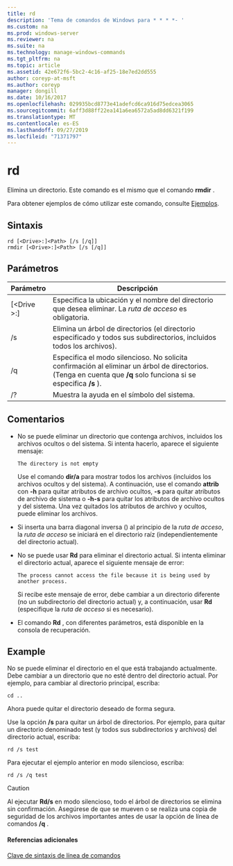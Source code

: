 ```yaml
---
title: rd
description: 'Tema de comandos de Windows para * * * *- '
ms.custom: na
ms.prod: windows-server
ms.reviewer: na
ms.suite: na
ms.technology: manage-windows-commands
ms.tgt_pltfrm: na
ms.topic: article
ms.assetid: 42e672f6-5bc2-4c16-af25-18e7ed2dd555
author: coreyp-at-msft
ms.author: coreyp
manager: dongill
ms.date: 10/16/2017
ms.openlocfilehash: 029935bcd8773e41adefcd6ca916d75edcea3065
ms.sourcegitcommit: 6aff3d88ff22ea141a6ea6572a5ad8dd6321f199
ms.translationtype: MT
ms.contentlocale: es-ES
ms.lasthandoff: 09/27/2019
ms.locfileid: "71371797"
---
```

# <a name="rd"></a>rd



Elimina un directorio. Este comando es el mismo que el comando **rmdir** .

Para obtener ejemplos de cómo utilizar este comando, consulte [Ejemplos](#BKMK_examples).

## <a name="syntax"></a>Sintaxis

```
rd [<Drive>:]<Path> [/s [/q]]
rmdir [<Drive>:]<Path> [/s [/q]]
```

## <a name="parameters"></a>Parámetros

|     Parámetro     |                                                                 Descripción                                                                  |
|-------------------|----------------------------------------------------------------------------------------------------------------------------------------------|
| [\<Drive >:] <Path> |                      Especifica la ubicación y el nombre del directorio que desea eliminar. La *ruta de acceso* es obligatoria.                       |
|        /s         |                     Elimina un árbol de directorios (el directorio especificado y todos sus subdirectorios, incluidos todos los archivos).                      |
|        /q         | Especifica el modo silencioso. No solicita confirmación al eliminar un árbol de directorios. (Tenga en cuenta que **/q** solo funciona si se especifica **/s** ). |
|        /?         |                                                     Muestra la ayuda en el símbolo del sistema.                                                     |

## <a name="remarks"></a>Comentarios

-   No se puede eliminar un directorio que contenga archivos, incluidos los archivos ocultos o del sistema. Si intenta hacerlo, aparece el siguiente mensaje:

    `The directory is not empty`

    Use el comando **dir/a** para mostrar todos los archivos (incluidos los archivos ocultos y del sistema). A continuación, use el comando **attrib** con **-h** para quitar atributos de archivo ocultos, **-s** para quitar atributos de archivo de sistema o **-h-s** para quitar los atributos de archivo ocultos y del sistema. Una vez quitados los atributos de archivo y ocultos, puede eliminar los archivos.
-   Si inserta una barra diagonal inversa (\) al principio de la *ruta de acceso*, la *ruta de acceso* se iniciará en el directorio raíz (independientemente del directorio actual).
-   No se puede usar **Rd** para eliminar el directorio actual. Si intenta eliminar el directorio actual, aparece el siguiente mensaje de error:

    `The process cannot access the file because it is being used by another process.`

    Si recibe este mensaje de error, debe cambiar a un directorio diferente (no un subdirectorio del directorio actual) y, a continuación, usar **Rd** (especifique la *ruta de acceso* si es necesario).
-   El comando **Rd** , con diferentes parámetros, está disponible en la consola de recuperación.

## <a name="BKMK_examples"></a>Example

No se puede eliminar el directorio en el que está trabajando actualmente. Debe cambiar a un directorio que no esté dentro del directorio actual. Por ejemplo, para cambiar al directorio principal, escriba:
```
cd ..
```
Ahora puede quitar el directorio deseado de forma segura.

Use la opción **/s** para quitar un árbol de directorios. Por ejemplo, para quitar un directorio denominado test (y todos sus subdirectorios y archivos) del directorio actual, escriba:
```
rd /s test
```
Para ejecutar el ejemplo anterior en modo silencioso, escriba:
```
rd /s /q test
```

> [!CAUTION]
> Al ejecutar **Rd/s** en modo silencioso, todo el árbol de directorios se elimina sin confirmación. Asegúrese de que se mueven o se realiza una copia de seguridad de los archivos importantes antes de usar la opción de línea de comandos **/q** .

#### <a name="additional-references"></a>Referencias adicionales

[Clave de sintaxis de línea de comandos](command-line-syntax-key.md)
